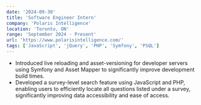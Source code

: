 ```yaml
---
date: '2024-09-30'
title: 'Software Engineer Intern'
company: 'Polaris Intelligence'
location: 'Toronto, ON'
range: 'September 2024 - Present'
url: 'https://www.polarisintelligence.com/'
tags: ['JavaScript', 'jQuery', 'PHP', 'Symfony', 'PSQL']
---
```



- Introduced live reloading and asset-versioning for developer servers using Symfony and Asset Mapper to significantly improve development build times.
- Developed a survey-level search feature using JavaScript and PHP, enabling users to efficiently locate all questions listed under a survey, significantly improving data accessibility and ease of access.

